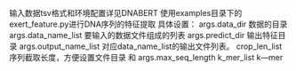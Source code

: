 输入数据tsv格式和环境配置详见DNABERT
使用examples目录下的exert_feature.py进行DNA序列的特征提取
具体设置：
args.data_dir 数据的目录
args.data_name_list 要输入的数据文件组成的列表
args.predict_dir  输出特征目录
args.output_name_list 对应data_name_list的输出文件列表。
crop_len_list 序列截取长度，方便设置文件目录 和 args.max_seq_length
k_mer_list  k—mer





